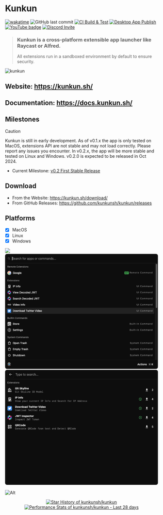 # Kunkun

[![wakatime](https://wakatime.com/badge/user/94be0fbf-cb9d-411d-8526-d0c4a4e82e1a/project/455bfd3f-4faf-4c2a-afe9-556d9ee1a0f7.svg)](https://wakatime.com/badge/user/94be0fbf-cb9d-411d-8526-d0c4a4e82e1a/project/455bfd3f-4faf-4c2a-afe9-556d9ee1a0f7)
![GitHub last commit](https://img.shields.io/github/last-commit/kunkunsh/kunkun)
[![CI Build & Test](https://github.com/HuakunTech/Kunkun/actions/workflows/ci.yml/badge.svg)](https://github.com/HuakunTech/Kunkun/actions/workflows/ci.yml)
[![Desktop App Publish](https://github.com/kunkunsh/kunkun/actions/workflows/desktop-publish-ci.yml/badge.svg)](https://github.com/kunkunsh/kunkun/actions/workflows/desktop-publish-ci.yml)
[![YouTube badge][]][YouTube link]
[![Discord Invite](https://dcbadge.limes.pink/api/server/7dzw3TYeTU)](https://discord.gg/7dzw3TYeTU)

> ### Kunkun is a cross-platform extensible app launcher like Raycast or Alfred.
>
> All extensions run in a sandboxed environment by default to ensure security.

![kunkun](https://socialify.git.ci/kunkunsh/kunkun/image?description=1&forks=1&issues=1&logo=https%3A%2F%2Fstorage.huakun.tech%2F2024%2F9%2F12%2F4MjHiKK.png&name=1&owner=1&pattern=Circuit%20Board&pulls=1&stargazers=1&theme=Auto)

## Website: https://kunkun.sh/

## Documentation: https://docs.kunkun.sh/

## Milestones

> [!CAUTION]
> Kunkun is still in early development. As of v0.1.x the app is only tested on MacOS, extensions API are not stable and may not load correctly. Please report any issues you encounter.
> In v0.2.x, the app will be more stable and tested on Linux and Windows. v0.2.0 is expected to be released in Oct 2024.

- Current Milestone: [v0.2 First Stable Release](https://github.com/kunkunsh/kunkun/milestone/1)

## Download

- From the Website: https://kunkun.sh/download/
- From GitHub Releases: https://github.com/kunkunsh/kunkun/releases

## Platforms

- [x] MacOS
- [x] Linux
- [x] Windows

![](https://i.imgur.com/PRuhafm.gif)
![](./README.assets/main.png)
![](./README.assets/store.png)

![Alt](https://repobeats.axiom.co/api/embed/283a4ee3d0e8777cfadc89752189164a1f9670c9.svg "Repobeats analytics image")

<!-- Copy-paste in your Readme.md file -->

<a href="https://next.ossinsight.io/widgets/official/analyze-repo-stars-history?repo_id=798632455" target="_blank" style="display: block" align="center">
  <picture>
    <source media="(prefers-color-scheme: dark)" srcset="https://next.ossinsight.io/widgets/official/analyze-repo-stars-history/thumbnail.png?repo_id=798632455&image_size=auto&color_scheme=dark" width="721" height="auto">
    <img alt="Star History of kunkunsh/kunkun" src="https://next.ossinsight.io/widgets/official/analyze-repo-stars-history/thumbnail.png?repo_id=798632455&image_size=auto&color_scheme=light" width="721" height="auto">
  </picture>
</a>

<a href="https://next.ossinsight.io/widgets/official/compose-last-28-days-stats?repo_id=798632455" target="_blank" style="display: block" align="center">
  <picture>
    <source media="(prefers-color-scheme: dark)" srcset="https://next.ossinsight.io/widgets/official/compose-last-28-days-stats/thumbnail.png?repo_id=798632455&image_size=auto&color_scheme=dark" width="655" height="auto">
    <img alt="Performance Stats of kunkunsh/kunkun - Last 28 days" src="https://next.ossinsight.io/widgets/official/compose-last-28-days-stats/thumbnail.png?repo_id=798632455&image_size=auto&color_scheme=light" width="655" height="auto">
  </picture>
</a>

[YouTube badge]: https://img.shields.io/youtube/channel/subscribers/UC1gJeFbvRcQXDC_C8nKetdA?style=social
[YouTube link]: https://www.youtube.com/@huakun
